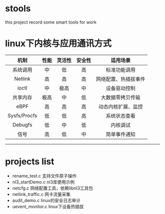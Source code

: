 # stools
this project record some smart tools for work

# linux下内核与应用通讯方式
|机制|性能|‌灵活性|‌安全性|‌适用场景‌|
|:------:|:------:|:------:|:------:|:------:|
|系统调用|	中|	低|	高|	标准功能调用|
|Netlink|	高|	高|	高|	网络配置、热插拔事件|
|ioctl|	中|	极高|	中|	设备驱动控制|
|共享内存|	极高|	中|	低|	大数据零拷贝传输|
|eBPF|	高|	高|	高|	动态内核扩展、监控|
|Sysfs/Procfs|	低|	低|	高|	系统状态查看|
|Debugfs|	低|	中|	低	|内核调试|
|信号	|高	|低	|中	|简单事件通知|

----

# projects list
+ rename_test.c 支持文件原子操作
+ nl3_startDemo.c nl3库使用示例
+ netcfg.c 网络配置工具，依赖libnl3工具包
+ netlink_traffic.c 网卡流量采集
+ audit_demo.c linux的安全日志审计
+ uevent_monitor.c linux下设备热插拔
